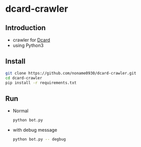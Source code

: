 # dcard-crawler
## Introduction
- crawler for [Dcard](https://www.dcard.tw/)
- using Python3

## Install

```sh
git clone https://github.com/noname0930/dcard-crawler.git
cd dcard-crawler
pip install -r requirements.txt
```

## Run
- Normal

    ```sh
    python bot.py
    ```
    
- with debug message

    ```sh
    python bot.py -- degbug
    ```
